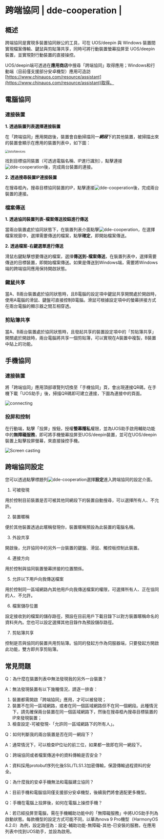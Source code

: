 # 跨端協同 | dde-cooperation |

## 概述

跨端協同是實現多裝置協同辦公的工具，可在 UOS/deepin 與 Windows 裝置間實現檔案傳輸、鍵鼠與剪貼簿共享，同時可將行動裝置螢幕投屏至 UOS/deepin 裝置，並實現對行動裝置的直接操控。

UOS/deepin端可透過在**應用商店**中搜尋「跨端協同」取得應用；Windows和行動端（目前僅支援部分安卓機型）應用可造訪[https://www.chinauos.com/resource/assistant](https://www.chinauos.com/resource/assistant)取得。

## 電腦協同

### 連接裝置

**1. 透過裝置列表選擇連接裝置**

在「跨端協同」應用開啟後，裝置會自動掃描同一***網段***下的其他裝置，被掃描出來的裝置會顯示在應用的裝置列表中，如下圖：

<img src="./fig/listofdevices.png" alt="listofdevices" style="zoom:67%;" />

找到目標協同裝置（可透過電腦名稱、IP進行識別），點擊連接![dde-cooperation](../common/connect.svg)後，完成兩台裝置的連接。

**2. 透過搜尋裝置IP連接裝置**

在搜尋框內，搜尋目標協同裝置的IP，點擊連接![dde-cooperation](../common/connect.svg)後，完成兩台裝置的連接。

### 檔案傳送

**1. 透過協同裝置列表-檔案傳送按鈕進行傳送**

當兩台裝置處於協同狀態下，在裝置列表介面點擊![dde-cooperation](../common/send.svg)，在選擇檔案視窗中，選擇需要傳送的檔案，點擊**確定**，即開始檔案傳送。

**2. 透過檔案-右鍵選單進行傳送**

滑鼠右鍵點擊想要傳送的檔案，選擇**傳送到-檔案傳送**，在裝置列表中，選擇需要傳送的目標裝置，即開始檔案傳送。如果是傳送到Windows端，需要將Windows端的跨端協同應用保持開啟狀態。

### 鍵鼠共享

當A、B兩台裝置處於協同狀態時，且B電腦的設定項中鍵鼠共享開關處於開啟時，使用A電腦的滑鼠、鍵盤可直接控制B電腦。滑鼠可根據設定項中的螢幕拼接方式在兩台電腦的顯示器之間互相穿透。

### 剪貼簿共享

當A、B兩台裝置處於協同狀態時，且發起共享的裝置設定項中的「剪貼簿共享」開關處於開啟時，兩台電腦將共享一個剪貼簿，可以實現在A裝置中複製，B裝置中貼上的功能。

## 手機協同

### 連接裝置

將「跨端協同」應用頂部導覽列切換至「手機協同」頁，會出現連接QR碼，在手機下載「UOS助手」後，掃描QR碼即可建立連接，下圖為連接中的頁面。

<img src="./fig/connecting.png" alt="connecting" />

### 投屏和控制

在行動端，點擊「投屏」按鈕，授權**螢幕隱私**權限，並為UOS助手啟用輔助功能中的**無障礙服務**，即可將手機螢幕投屏至UOS/deepin裝置，並可在UOS/deepin裝置上點擊投屏螢幕，來直接操控手機。

<img src="./fig/Screen casting.png" alt="Screen casting" />

## 跨端協同設定

您可以透過點擊標題列![dde-cooperation](../common/icon_menu.svg)選擇**設定**進入跨端協同的設定介面。

1. 可被發現

用於控制目前裝置是否可被其他同網段下的裝置自動搜尋，可以選擇所有人、不允許。

2. 裝置暱稱

便於其他裝置透過此暱稱發現你，裝置暱稱預設為此裝置的電腦名稱。

3. 外設共享

開啟後，允許協同中的另外一台裝置的鍵盤、滑鼠、觸控板控制此裝置。

4. 連接方向

用於控制與協同裝置螢幕拼接的位置關係。

5. 允許以下用戶向我傳送檔案

用於控制同一區域網路內其他用戶向我傳送檔案的權限，可選擇所有人、正在協同的人、不允許。

6. 檔案儲存位置

設定接收到的檔案的儲存路徑，預設在目前用戶下載目錄下以對方裝置暱稱命名的資料夾內。您也可以設定選擇其他目錄作為預設儲存路徑。

7. 剪貼簿共享

控制是否與協同的裝置共用剪貼簿。協同的發起方作為伺服器端，只要發起方開啟此功能，雙方即共享剪貼簿。

## 常見問題

Q：為什麼在裝置列表中無法發現我的另外一台裝置？

A：無法發現裝置有以下幾種情況，請逐一排查：

1. 裝置都需開啟「跨端協同」應用，才可以被發現；
2. 裝置不在同一區域網路，或者在同一個區域網路但不在同一個網段。此種情況下，請先確保兩台裝置在同一個區域網路下，然後在搜尋框內搜尋目標裝置的IP來發現裝置；
3. 檢查設定-可被發現-「允許同一區域網路下的所有人」。



Q：如何判斷我的兩台裝置是否在同一網段下？

A：通常情況下，可以檢查IP位址的前三位，如果都一致即在同一網段下。



Q：跨端協同或者檔案傳送中的資料傳輸是否安全？

A：資料採用protobuf序列化後SSL/TLS1.3加密傳輸，保證傳輸過程資料的安全。



Q：為什麼我的安卓手機無法和電腦建立協同？

A：目前手機和電腦協同僅支援部分安卓機型，後續我們將會適配更多機型。



Q：手機在電腦上投屏後，如何在電腦上操控手機？

A：若已經投屏至電腦，需在手機輔助功能中的「無障礙服務」中將UOS助手列為啟動狀態。每款機型的設定方式可能不同，以華為nova 9 Pro機型（HarmonyOS 4.2.0）為例，設定路徑為：設定-輔助功能-無障礙-其他-已安裝的服務，在應用列表中找到UOS助手，並設為啟用。